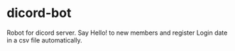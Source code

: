 # dicord-bot
Robot for dicord server. Say Hello! to new members and register Login date in a csv file automatically.
